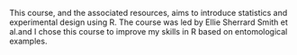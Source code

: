 This course, and the associated resources, aims to introduce statistics and experimental design using R. The course was led by Ellie Sherrard Smith et al.and I chose this course to improve my skills in R based on entomological examples.
